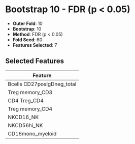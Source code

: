 # Bootstrap 10 - FDR (p < 0.05)

- **Outer Fold**: 10
- **Bootstrap**: 10
- **Method**: FDR (p < 0.05)
- **Fold Seed**: 60
- **Features Selected**: 7

## Selected Features

| Feature |
|---------|
| Bcells CD27posIgDneg_total |
| Treg memory_CD3 |
| CD4 Treg_CD4 |
| Treg memory_CD4 |
| NKCD16_NK |
| NKCD56hi_NK |
| CD16mono_myeloid |
